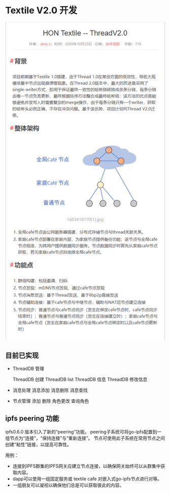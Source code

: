 # Textile V2.0 开发
![开发计划](/pictures/textileV2.0开发.png "Thread V2.0开发计划")
## 目前已实现
* ThreadDB 管理

    ThreadDB 创建
    ThreadDB list
    ThreadDB 信息
    ThreadDB 修改信息

* 消息处理
    消息添加
    消息删除
    消息查找

* 节点管理
    添加
    删除
    角色更改
    查询角色

## ipfs peering 功能
ipfs0.6.0 版本引入了新的“peering”功能。 peering子系统可将go-ipfs配置到一组节点为“连接”，“保持连接”与“重新连接”。 节点可使用此子系统在常用节点之间创建“粘性”链接，以提高可靠性。

用例：

* 连接到IPFS群集的IPFS网关应建立节点连接，以确保网关始终可以从群集中获取内容。
* dapp可以使用一组固定服务或 textile cafe 对嵌入式go-ipfs节点进行对等。
* 一组朋友可以凝视以确保他们总是可以获取彼此的内容。